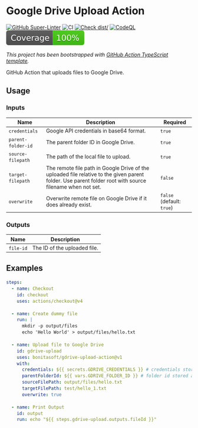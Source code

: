 # Google Drive Upload Action

[![GitHub Super-Linter](https://github.com/bonitasoft/gdrive-upload-action/actions/workflows/linter.yml/badge.svg)](https://github.com/super-linter/super-linter)
![CI](https://github.com/bonitasoft/gdrive-upload-action/actions/workflows/ci.yml/badge.svg)
[![Check dist/](https://github.com/bonitasoft/gdrive-upload-action/actions/workflows/check-dist.yml/badge.svg)](https://github.com/bonitasoft/gdrive-upload-action/actions/workflows/check-dist.yml)
[![CodeQL](https://github.com/bonitasoft/gdrive-upload-action/actions/workflows/codeql-analysis.yml/badge.svg)](https://github.com/bonitasoft/gdrive-upload-action/actions/workflows/codeql-analysis.yml)
[![Coverage](./badges/coverage.svg)](./badges/coverage.svg)

_This project has been bootstrapped with [GitHub Action TypeScript template](https://github.com/actions/typescript-action)._

GitHub Action that uploads files to Google Drive.

## Usage

### Inputs

| Name | Description | Required |
| - | - | - |
| `credentials` | Google API credentials in base64 format. | `true` |
| `parent-folder-id` | The parent folder ID in Google Drive. | `true` |
| `source-filepath` | The path of the local file to upload. | `true` |
| `target-filepath` | The remote file path in Google Drive of the uploaded file relative to the given parent folder. Use parent folder root with source filename when not set. | `false` |
| `overwrite` | Overwrite remote file on Google Drive if it does already exist. | `false` (default: `true`) |

### Outputs

| Name | Description |
| - | - |
| `file-id` | The ID of the uploaded file. |

## Examples

```yaml
steps:
  - name: Checkout
    id: checkout
    uses: actions/checkout@v4

  - name: Create dummy file
    run: |
      mkdir -p output/files
      echo 'Hello World' > output/files/hello.txt

  - name: Upload file to Google Drive
    id: gdrive-upload
    uses: bonitasoft/gdrive-upload-action@v1
    with:
      credentials: ${{ secrets.GDRIVE_CREDENTIALS }} # credentials stored as a GitHub secret
      parentFolderId: ${{ vars.GDRIVE_FOLDER_ID }} # folder id stored as a GitHub variable
      sourceFilePath: output/files/hello.txt
      targetFilePath: test/hello_1.txt
      overwrite: true

  - name: Print Output
    id: output
    run: echo "${{ steps.gdrive-upload.outputs.fileId }}"
```
